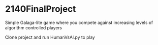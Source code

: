 # 2140FinalProject
Simple Galaga-lite game where you compete against increasing levels of algorithm controlled players

Clone project and run HumanVsAI.py to play
